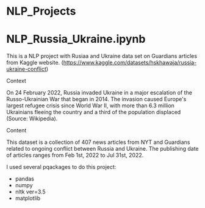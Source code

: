 # NLP_Projects

# NLP_Russia_Ukraine.ipynb

This is a NLP project with Rusiaa and Ukraine data set on Guardians articles from Kaggle website. 
(https://www.kaggle.com/datasets/hskhawaja/russia-ukraine-conflict)

Context

On 24 February 2022, Russia invaded Ukraine in a major escalation of the Russo-Ukrainian War that began in 2014. 
The invasion caused Europe's largest refugee crisis since World War II, with more than 6.3 million Ukrainians fleeing the country and 
a third of the population displaced (Source: Wikipedia).

Content

This dataset is a collection of 407 news articles from NYT and Guardians related to ongoing conflict between Russia and Ukraine. 
The publishing date of articles ranges from Feb 1st, 2022 to Jul 31st, 2022.

I used several pqackages to do this project:
- pandas
- numpy
- nltk ver=3.5
- matplotlib
